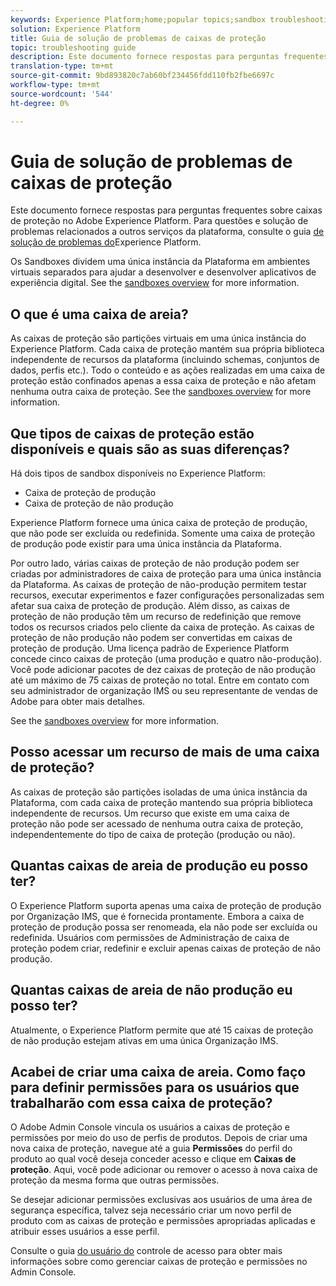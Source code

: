 ```yaml
---
keywords: Experience Platform;home;popular topics;sandbox troubleshooting
solution: Experience Platform
title: Guia de solução de problemas de caixas de proteção
topic: troubleshooting guide
description: Este documento fornece respostas para perguntas frequentes sobre caixas de proteção no Adobe Experience Platform.
translation-type: tm+mt
source-git-commit: 9bd893820c7ab60bf234456fdd110fb2fbe6697c
workflow-type: tm+mt
source-wordcount: '544'
ht-degree: 0%

---
```



# Guia de solução de problemas de caixas de proteção

Este documento fornece respostas para perguntas frequentes sobre caixas de proteção no Adobe Experience Platform. Para questões e solução de problemas relacionados a outros serviços da plataforma, consulte o guia [de solução de problemas do](../landing/troubleshooting.md)Experience Platform.

Os Sandboxes dividem uma única instância da Plataforma em ambientes virtuais separados para ajudar a desenvolver e desenvolver aplicativos de experiência digital. See the [sandboxes overview](home.md) for more information.

## O que é uma caixa de areia?

As caixas de proteção são partições virtuais em uma única instância do Experience Platform. Cada caixa de proteção mantém sua própria biblioteca independente de recursos da plataforma (incluindo schemas, conjuntos de dados, perfis etc.). Todo o conteúdo e as ações realizadas em uma caixa de proteção estão confinados apenas a essa caixa de proteção e não afetam nenhuma outra caixa de proteção. See the [sandboxes overview](home.md) for more information.

## Que tipos de caixas de proteção estão disponíveis e quais são as suas diferenças?

Há dois tipos de sandbox disponíveis no Experience Platform:

* Caixa de proteção de produção
* Caixa de proteção de não produção

Experience Platform fornece uma única caixa de proteção de produção, que não pode ser excluída ou redefinida. Somente uma caixa de proteção de produção pode existir para uma única instância da Plataforma.

Por outro lado, várias caixas de proteção de não produção podem ser criadas por administradores de caixa de proteção para uma única instância da Plataforma. As caixas de proteção de não-produção permitem testar recursos, executar experimentos e fazer configurações personalizadas sem afetar sua caixa de proteção de produção. Além disso, as caixas de proteção de não produção têm um recurso de redefinição que remove todos os recursos criados pelo cliente da caixa de proteção. As caixas de proteção de não produção não podem ser convertidas em caixas de proteção de produção. Uma licença padrão de Experience Platform concede cinco caixas de proteção (uma produção e quatro não-produção). Você pode adicionar pacotes de dez caixas de proteção de não produção até um máximo de 75 caixas de proteção no total. Entre em contato com seu administrador de organização IMS ou seu representante de vendas de Adobe para obter mais detalhes.

See the [sandboxes overview](./home.md) for more information.

## Posso acessar um recurso de mais de uma caixa de proteção?

As caixas de proteção são partições isoladas de uma única instância da Plataforma, com cada caixa de proteção mantendo sua própria biblioteca independente de recursos. Um recurso que existe em uma caixa de proteção não pode ser acessado de nenhuma outra caixa de proteção, independentemente do tipo de caixa de proteção (produção ou não).

## Quantas caixas de areia de produção eu posso ter?

O Experience Platform suporta apenas uma caixa de proteção de produção por Organização IMS, que é fornecida prontamente. Embora a caixa de proteção de produção possa ser renomeada, ela não pode ser excluída ou redefinida. Usuários com permissões de Administração de caixa de proteção podem criar, redefinir e excluir apenas caixas de proteção de não produção.

## Quantas caixas de areia de não produção eu posso ter?

Atualmente, o Experience Platform permite que até 15 caixas de proteção de não produção estejam ativas em uma única Organização IMS.

## Acabei de criar uma caixa de areia. Como faço para definir permissões para os usuários que trabalharão com essa caixa de proteção?

O Adobe Admin Console vincula os usuários a caixas de proteção e permissões por meio do uso de perfis de produtos. Depois de criar uma nova caixa de proteção, navegue até a guia **Permissões** do perfil do produto ao qual você deseja conceder acesso e clique em **Caixas de proteção**. Aqui, você pode adicionar ou remover o acesso à nova caixa de proteção da mesma forma que outras permissões.

Se desejar adicionar permissões exclusivas aos usuários de uma área de segurança específica, talvez seja necessário criar um novo perfil de produto com as caixas de proteção e permissões apropriadas aplicadas e atribuir esses usuários a esse perfil.

Consulte o guia [do usuário do](../access-control/ui/overview.md) controle de acesso para obter mais informações sobre como gerenciar caixas de proteção e permissões no Admin Console.